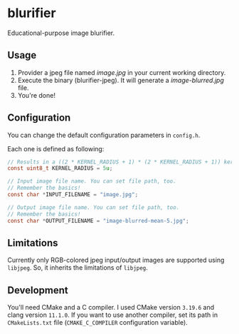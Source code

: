 # blurifier

Educational-purpose image blurifier.

## Usage

1. Provider a jpeg file named _image.jpg_ in your current working directory.
2. Execute the binary (blurifier-jpeg). It will generate a _image-blurred.jpg_ file.
3. You're done!

## Configuration

You can change the default configuration parameters in `config.h`.

Each one is defined as following:

```c
// Results in a ((2 * KERNEL_RADIUS + 1) * (2 * KERNEL_RADIUS + 1)) kernel window
const uint8_t KERNEL_RADIUS = 5u;

// Input image file name. You can set file path, too.
// Remember the basics!
const char *INPUT_FILENAME = "image.jpg";

// Output image file name. You can set file path, too.
// Remember the basics!
const char *OUTPUT_FILENAME = "image-blurred-mean-5.jpg";
```

## Limitations

Currently only RGB-colored jpeg input/output images are supported using `libjpeg`. So, it inherits the limitations of `libjpeg`.

## Development

You'll need CMake and a C compiler. I used CMake version `3.19.6` and clang version `11.1.0`. If you want to use another compiler, set its path in `CMakeLists.txt` file (`CMAKE_C_COMPILER` configuration variable).
